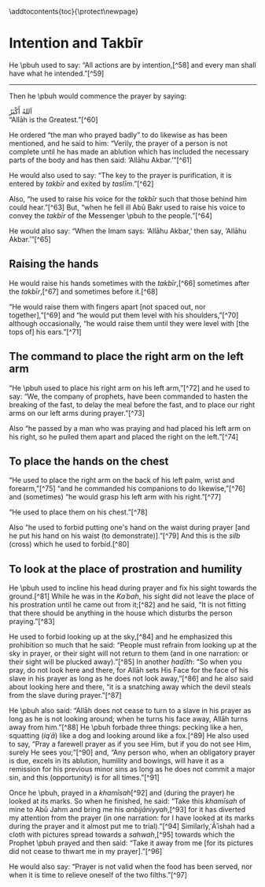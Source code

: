 
\addtocontents{toc}{\protect\newpage}

# Intention and Takbīr

He \pbuh used to say: “All actions are by intention,[^58] and every man shall have what he intended.”[^59]

---

Then he \pbuh would commence the prayer by saying:

<div lang="ar">اَللهُ أَكْبَرُ</div>  
“Allāh is the Greatest.”[^60]

He ordered “the man who prayed badly” to do likewise as has been mentioned, and he said to him: “Verily, the prayer of a person is not complete until he has made an ablution which has included the necessary parts of the body and has then said: ‘Allāhu Akbar.’”[^61]

He would also used to say: “The key to the prayer is purification, it is entered by _takbīr_ and exited by _taslīm_.”[^62]

Also, “he used to raise his voice for the _takbīr_ such that those behind him could hear.”[^63] But, “when he fell ill Abū Bakr used to raise his voice to convey the _takbīr_ of the Messenger \pbuh to the people.”[^64]

He would also say: “When the Imam says: ‘Allāhu Akbar,’ then say, ‘Allāhu Akbar.’”[^65]

## Raising the hands

He would raise his hands sometimes with the _takbīr_,[^66] sometimes after the _takbīr_,[^67] and sometimes before it.[^68]

“He would raise them with fingers apart [not spaced out, nor together],”[^69] and “he would put them level with his shoulders,”[^70] although occasionally, “he would raise them until they were level with [the tops of] his ears.”[^71]

## The command to place the right arm on the left arm

“He \pbuh used to place his right arm on his left arm,”[^72] and he used to say: “We, the company of prophets, have been commanded to hasten the breaking of the fast, to delay the meal before the fast, and to place our right arms on our left arms during prayer.”[^73]

Also “he passed by a man who was praying and had placed his left arm on his right, so he pulled them apart and placed the right on the left.”[^74]

## To place the hands on the chest

“He used to place the right arm on the back of his left palm, wrist and forearm,”[^75] “and he commanded his companions to do likewise,”[^76] and (sometimes) “he would grasp his left arm with his right.”[^77]

“He used to place them on his chest.”[^78]

Also “he used to forbid putting one's hand on the waist during prayer [and he put his hand on his waist (to demonstrate)].”[^79] And this is the _silb_ (cross) which he used to forbid.[^80]

## To look at the place of prostration and humility

He \pbuh used to incline his head during prayer and fix his sight towards the ground.[^81] While he was in the _Kaʿbah_, his sight did not leave the place of his prostration until he came out from it;[^82] and he said, “It is not fitting that there should be anything in the house which disturbs the person praying.”[^83]

He used to forbid looking up at the sky,[^84] and he emphasized this prohibition so much that he said: “People must refrain from looking up at the sky in prayer, or their sight will not return to them (and in one narration: or their sight will be plucked away).”[^85] In another _ḥadīth_: “So when you pray, do not look here and there, for Allāh sets His Face for the face of his slave in his prayer as long as he does not look away,”[^86] and he also said about looking here and there, “it is a snatching away which the devil steals from the slave during prayer.”[^87]

He \pbuh also said: “Allāh does not cease to turn to a slave in his prayer as long as he is not looking around; when he turns his face away, Allāh turns away from him.”[^88] He \pbuh forbade three things: pecking like a hen, squatting (_iqʿā_) like a dog and looking around like a fox.[^89] He also used to say, “Pray a farewell prayer as if you see Him, but if you do not see Him, surely He sees you;”[^90] and, “Any person who, when an obligatory prayer is due, excels in its ablution, humility and bowings, will have it as a remission for his previous minor sins as long as he does not commit a major sin, and this (opportunity) is for all times.”[^91]

<!-- TODO double check the following -->

Once he \pbuh, prayed in a _khamīsah_[^92] and (during the prayer) he looked at its marks. So when he finished, he said: “Take this _khamīsah_ of mine to Abū Jahm and bring me his _anbijāniyyah_,[^93] for it has diverted my attention from the prayer (in one narration: for I have looked at its marks during the prayer and it almost put me to trial).”[^94] Similarly,ʿĀʾishah had a cloth with pictures spread towards a _sahwah_,[^95] towards which the Prophet \pbuh prayed and then said: “Take it away from me [for its pictures did not cease to thwart me in my prayer].”[^96]

He would also say: “Prayer is not valid when the food has been served, nor when it is time to relieve oneself of the two filths.”[^97]

